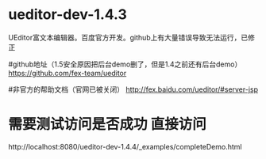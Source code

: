 ﻿# ueditor-dev-1.4.3
 UEditor富文本编辑器。百度官方开发。github上有大量错误导致无法运行，已修正

#github地址（1.5安全原因把后台demo删了，但是1.4之前还有后台demo）
https://github.com/fex-team/ueditor

#非官方的帮助文档（官网已被关闭）
http://fex.baidu.com/ueditor/#server-jsp

# 需要测试访问是否成功 直接访问
http://localhost:8080/ueditor-dev-1.4.4/_examples/completeDemo.html
